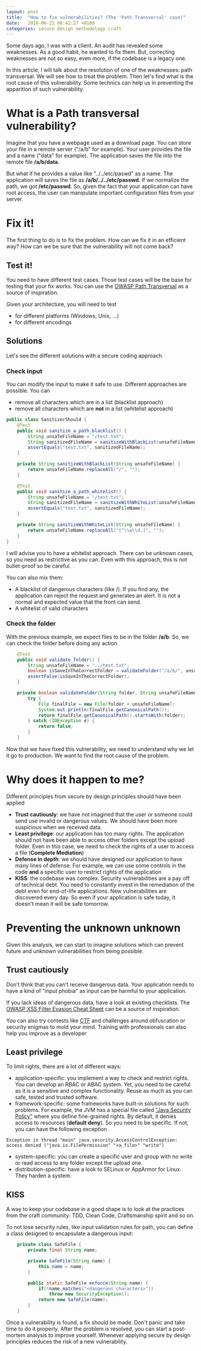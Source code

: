 ```yaml
---
layout: post
title:  "How to fix vulnerabilities? (The 'Path Transversal' case)"
date:   2018-06-22 08:42:27 +0100
categories: secure design methodology craft
---
```


Some days ago, I was with a client. An audit has revealed some weaknesses. As a good habit, he wanted to fix them. But, correcting weaknesses are not so easy, even more, if the codebase is a legacy one.

In this article, I will talk about the resolution of one of the weaknesses: path transversal. We will see how to treat the problem. Then let's find what is the root cause of this vulnerability. Some technics can help us in preventing the apparition of such vulnerability.

# What is a Path transversal vulnerability?

Imagine that you have a webpage used as a download page. You can store your file in a remote server ("/a/b" for example). Your user provides the file and a name ("data" for example). The application saves the file into the remote file **/a/b/data**.

But what if he provides a value like "../../etc/paswd" as a name. The application will saves the file as **/a/b/../../etc/passwd**. If we normalize the path, we got **/etc/passwd**. So, given the fact that your application can have root access, the user can manipulate important configuration files from your server.

# Fix it!

The first thing to do is to fix the problem. How can we fix it in an efficient way? How can we be sure that the vulnerability will not come back?

## Test it!

You need to have different test cases. Those test cases will be the base for testing that your fix works. You can use the [OWASP Path Transversal](https://www.owasp.org/index.php/Testing_Directory_traversal/file_include_(OTG-AUTHZ-001)) as a source of inspiration.

Given your architecture, you will need to test
 - for different platforms (Windows, Unix, ...)
 - for different encodings

## Solutions

Let's see the different solutions with a secure coding approach.

### Check input

You can modify the input to make it safe to use. Different approaches are possible.
You can
 - remove all characters which are in a list (blacklist approach)
 - remove all characters which are **not** in a list (whitelist approach)

```java
public class SanitizerShould {
    @Test
    public void sanitize_a_path_blacklist() {
        String unsafeFileName = "/test.txt";
        String sanitizedFileName = sanitizeWithBlackList(unsafeFileName);
        assertEquals("test.txt", sanitizedFileName);
    }

    private String sanitizeWithBlackList(String unsafeFileName) {
        return unsafeFileName.replaceAll("/", "");
    }

    @Test
    public void sanitize_a_path_whitelist() {
        String unsafeFileName = "/test.txt";
        String sanitizedFileName = sanitizeWithWhiteList(unsafeFileName);
        assertEquals("test.txt", sanitizedFileName);
    }

    private String sanitizeWithWhiteList(String unsafeFileName) {
        return unsafeFileName.replaceAll("[^\\w\\d.]", "");
    }
}
```

I will advise you to have a whitelist approach. There can be unknown cases, so you need as restrictive as you can. Even with this approach, this is not bullet-proof so be careful.

You can also mix them:
 - A blacklist of dangerous characters (like /). If you find any, the application can reject the request and generates an alert. It is not a normal and expected value that the front can send.
 - A whitelist of valid characters 

### Check the folder

With the previous example, we expect files to be in the folder **/a/b**. So, we can check the folder before doing any action.

```java
    @Test
    public void validate_folder() {
        String unsafeFileName = "../test.txt";
        boolean isSaveInTheCorrectFolder = validateFolder("/a/b/", unsafeFileName);
        assertFalse(isSaveInTheCorrectFolder);
    }

    private boolean validateFolder(String folder, String unsafeFileName) {
        try {
            File finalFile = new File(folder + unsafeFileName);
            System.out.println(finalFile.getCanonicalPath());
            return finalFile.getCanonicalPath().startsWith(folder);
        } catch (IOException e) {
            return false;
        }
    }
```

Now that we have fixed this vulnerability, we need to understand why we let it go to production.
We want to find the root cause of the problem.

# Why does it happen to me?

Different principles from secure by design principles should have been applied 
 - **Trust cautiously**: we have not imagined that the user or someone could send use invalid or dangerous values. We should have been more suspicious when we received data.
 - **Least privilege**: our application has too many rights. The application should not have been able to access other folders except the upload folder. Even in this case, we need to check the rights of a user to access a file (**Complete Mediation**)
 - **Defense in depth**: we should have designed our application to have many lines of defense. For example, we can use some controls in the code **and** a specific user to restrict rights of the application
 - **KISS**: the codebase was complex. Security vulnerabilities are a pay off of technical debt.  You need to constantly invest in the remediation of the debt even for end-of-life applications. New vulnerabilities are discovered every day. So even if your application is safe today, it doesn't mean it will be safe tomorrow.

# Preventing the unknown unknown

Given this analysis, we can start to imagine solutions which can prevent future and unknown vulnerabilities from being possible.

## Trust cautiously

Don't think that you can't receive dangerous data. Your application needs to have a kind of "input phobia" as input can be harmful to your application.

If you lack ideas of dangerous data, have a look at existing checklists. The [OWASP XSS Filter Evasion Cheat Sheet](https://www.owasp.org/index.php/XSS_Filter_Evasion_Cheat_Sheet) can be a source of inspiration.

You can also try contests like [CTF](https://en.wikipedia.org/wiki/Capture_the_flag#Computer_security) and challenges around obfuscation or security enigmas to mold your mind. Training with professionals can also help you improve as a developer

## Least privilege

To limit rights, there are a lot of different ways:
 - application-specific: you implement a way to check and restrict rights. You can develop an RBAC or ABAC system. Yet, you need to be careful as it is a sensitive and complex functionality. Reuse as much as you can safe, tested and trusted software.
 - framework-specific: some frameworks have built-in solutions for such problems. For example, the JVM has a special file called ["Java Security Policy"](https://docs.oracle.com/javase/7/docs/technotes/guides/security/PolicyFiles.html) where you define fine-grained rights. By default, it denies access to resources (**default deny**). So you need to be specific. If not, you can have the following exception

```
Exception in thread "main" java.security.AccessControlException: access denied ("java.io.FilePermission" "<a_file>" "write")
```

 - system-specific: you can create a specific user and group with no write or read access to any folder except the upload one.
 - distribution-specific: have a look to SELinux or AppArmor for Linux. They harden a system.

## KISS

A way to keep your codebase in a good shape is to look at the practices from the craft community: TDD, Clean Code, Craftsmanship spirit and so on.

To not lose security rules, like input validation rules for path, you can define a class designed to encapsulate a dangerous input:
```java
    private class SafeFile {
        private final String name;

        private SafeFile(String name) {
            this.name = name;
        }

        public static SafeFile enforce(String name) {
            if(!name.matches("<dangerous characters>"))
                throw new SecurityException();
            return new SafeFile(name);
        }
    }
```


Once a vulnerability is found, a fix should be made. Don't panic and take time to do it properly.
After the problem is resolved, you can start a post-mortem analysis to improve yourself.
Whenever applying secure by design principles reduces the risk of a new vulnerability.
